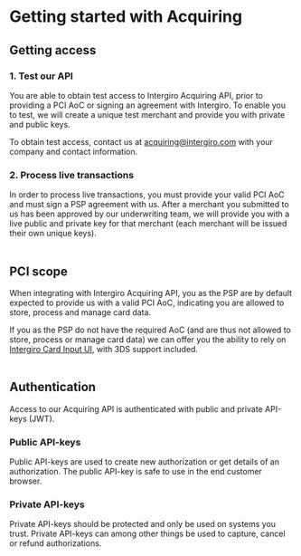 # Getting started with Acquiring

## Getting access

### 1. Test our API

You are able to obtain test access to Intergiro Acquiring API, prior to providing a PCI AoC or signing an agreement with Intergiro. To enable you to test, we will create a unique test merchant and provide you with private and public keys.


To obtain test access, contact us at [acquiring@intergiro.com](mailto:acquiring@intergiro.com) with your company and contact information.


### 2. Process live transactions

In order to process live transactions, you must provide your valid PCI AoC and must sign a PSP agreement with us.
After a merchant you submitted to us has been approved by our underwriting team, we will provide you with a live public and private key for that merchant (each merchant will be issued their own unique keys).
<br><br>
## PCI scope

When integrating with Intergiro Acquiring API, you as the PSP are by default expected to provide us with a valid PCI AoC, indicating you are allowed to store, process and manage card data. 

If you as the PSP do not have the required AoC (and are thus not allowed to store, process or manage card data) we can offer you the ability to rely on [Intergiro Card Input UI](../../card-input/embed.html#embeddable-component), with 3DS support included.
<br><br>
## Authentication

Access to our Acquiring API is authenticated with public and private API-keys (JWT).

### Public API-keys

Public API-keys are used to create new authorization or get details of an authorization.
The public API-key is safe to use in the end customer browser.

### Private API-keys

Private API-keys should be protected and only be used on systems you trust. 
Private API-keys can among other things be used to capture, cancel or refund authorizations.
